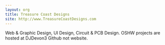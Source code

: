 ```yaml
---
layout: org
title: Treasure Coast Designs
site: http://www.TreasureCoastDesigns.com
---
```

Web & Graphic Design, UI Design, Circuit & PCB Design. OSHW projects are hosted at DJDevon3 Github not website.
